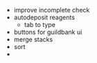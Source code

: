 - improve incomplete check
- autodeposit reagents
  - tab to type
- buttons for guildbank ui
- merge stacks
- sort
- 